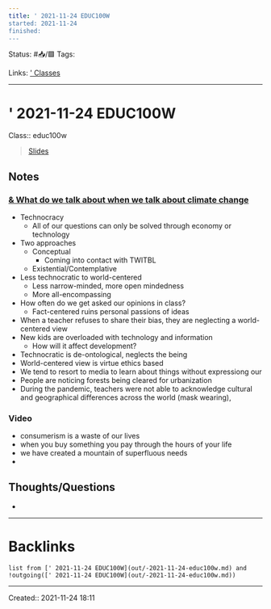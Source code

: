 ```yaml
---
title: ' 2021-11-24 EDUC100W
started: 2021-11-24 
finished:
---
```

Status: #📥/🟩 
Tags:

Links: [' Classes](out/-classes.md)
___
# ' 2021-11-24 EDUC100W
Class:: educ100w
> [Slides]()
## Notes
### [& What do we talk about when we talk about climate change](out/-what-do-we-talk-about-when-we-talk-about-climate-change.md)
- Technocracy
	- All of our questions can only be solved through economy or technology
- Two approaches
	- Conceptual
		- Coming into contact with TWITBL
	- Existential/Contemplative
- Less technocratic to world-centered
	- Less narrow-minded, more open mindedness
	- More all-encompassing
- How often do we get asked our opinions in class?
	- Fact-centered ruins personal passions of ideas
- When a teacher refuses to share their bias, they are neglecting a world-centered view
- New kids are overloaded with technology and information
	- How will it affect development?
- Technocratic is de-ontological, neglects the being
- World-centered view is virtue ethics based
- We tend to resort to media to learn about things without expressiong our 
- People are noticing forests being cleared for urbanization
- During the pandemic, teachers were not able to acknowledge cultural and geographical differences across the world (mask wearing), 
### Video
- consumerism is a waste of our lives
- when you buy something you pay through the hours of your life
- we have created a mountain of superfluous needs
- 
## Thoughts/Questions
- 
___
# Backlinks
```dataview
list from [' 2021-11-24 EDUC100W](out/-2021-11-24-educ100w.md) and !outgoing([' 2021-11-24 EDUC100W](out/-2021-11-24-educ100w.md))
```
___

Created:: 2021-11-24 18:11

